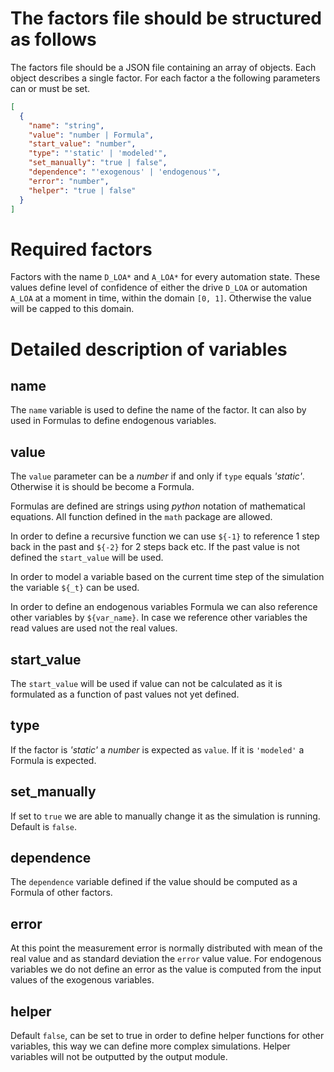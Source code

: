 


# The factors file should be structured as follows
The factors file should be a JSON file containing an array of objects. Each object describes a single factor.
For each factor a the following parameters can or must be set.
```json
[
  {
    "name": "string",
    "value": "number | Formula",
    "start_value": "number",
    "type": "'static' | 'modeled'",
    "set_manually": "true | false",
    "dependence": "'exogenous' | 'endogenous'",
    "error": "number",
    "helper": "true | false"
  }
]
```
# Required factors
Factors with the name ```D_LOA*``` and ```A_LOA*``` for every automation state.
These values define level of confidence of either the drive ```D_LOA``` or automation ```A_LOA``` at a moment in time, within the domain ```[0, 1]```.
Otherwise the value will be capped to this domain.

# Detailed description of variables

name
----
The `name` variable is used to define the name of the factor. It can also by used in Formulas to define
endogenous variables.

value
-----
The `value` parameter can be a *number* if and only if `type` equals *'static'*. Otherwise it is should be become a Formula.

Formulas are defined are strings using *python* notation of mathematical equations. All function defined in the `math` 
package are allowed.

In order to define a recursive function
we can use `${-1}` to reference 1 step back in the past and `${-2}` for 2 steps back etc.
If the past value is not defined the `start_value` will be used. 

In order to model a variable based on the current time step of the simulation the variable `${_t}` can be used.

In order to define an endogenous variables Formula we can also reference other variables by `${var_name}`. In case we reference
other variables the read values are used not the real values.

start_value
-----------
The `start_value` will be used if value can not be calculated as it is formulated as a function of past values not yet defined.

type
----
If the factor is *'static'* a *number* is expected as `value`. If it is `'modeled'` a Formula is expected.

set_manually
------------
If set to `true` we are able to manually change it as the simulation is running. Default is `false`.

dependence
----------
The `dependence` variable defined if the value should be computed as a Formula of other factors.

error
-----
At this point the measurement error is normally distributed with mean of the real value
and as standard deviation the `error` value value. For endogenous variables we do not define an error as the value is
computed from the input values of the exogenous variables.

helper
------------
Default `false`, can be set to true in order to define helper functions for other variables, this way we can define more
complex simulations. Helper variables will not be outputted by the output module.
